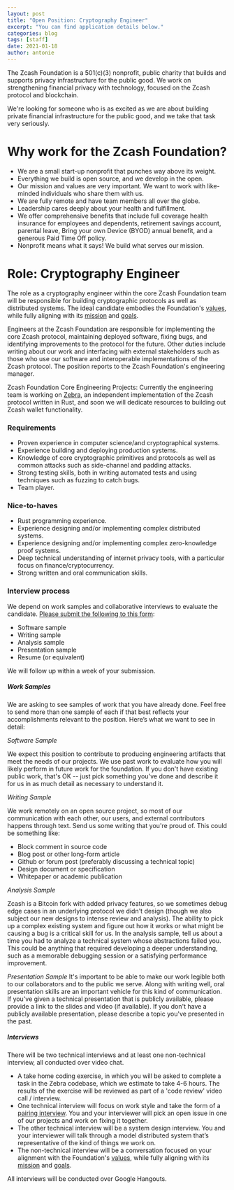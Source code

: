```yaml
---
layout: post
title: "Open Position: Cryptography Engineer"
excerpt: "You can find application details below."
categories: blog
tags: [staff]
date: 2021-01-18
author: antonie
---
```



The Zcash Foundation is a 501(c)(3) nonprofit, public charity that builds and supports privacy infrastructure for the public good. We work on strengthening financial privacy with technology, focused on the Zcash protocol and blockchain.

We're looking for someone who is as excited as we are about building private financial infrastructure for the public good, and we take that task very seriously.

# Why work for the Zcash Foundation?
* We are a small start-up nonprofit that punches way above its weight.
* Everything we build is open source, and we develop in the open.
* Our mission and values are very important. We want to work with like-minded individuals who share them with us.
* We are fully remote and have team members all over the globe.
* Leadership cares deeply about your health and fulfillment.
* We offer comprehensive benefits that include full coverage health insurance for employees and dependents, retirement savings account, parental leave, Bring your own Device (BYOD) annual benefit, and a generous Paid Time Off policy.
* Nonprofit means what it says! We build what serves our mission.

# Role: Cryptography Engineer
The role as a cryptography engineer within the core Zcash Foundation team will be responsible for building cryptographic protocols as well as distributed systems.  The ideal candidate embodies the Foundation's [values](https://www.zfnd.org/about/#values), while fully aligning with its [mission](https://www.zfnd.org/about/#mission) and [goals](https://www.zfnd.org/about/#goals). 

Engineers at the Zcash Foundation are responsible for implementing the core Zcash protocol, maintaining deployed software, fixing bugs, and identifying improvements to the protocol for the future. Other duties include writing about our work and interfacing with external stakeholders such as those who use our software and interoperable implementations of the Zcash protocol. The position reports to the Zcash Foundation's engineering manager.

Zcash Foundation Core Engineering Projects: Currently the engineering team is working on [Zebra](https://github.com/ZcashFoundation/zebra), an independent implementation of the Zcash protocol written in Rust, and soon we will dedicate resources to building out Zcash wallet functionality.

### Requirements

* Proven experience in computer science/and cryptographical systems. 
* Experience building and deploying production systems. 
* Knowledge of core cryptographic primitives and protocols as well as common attacks such as side-channel and padding attacks. 
* Strong testing skills, both in writing automated tests and using techniques such as fuzzing to catch bugs. 
* Team player.

### Nice-to-haves

* Rust programming experience.
* Experience designing and/or implementing complex distributed systems.
* Experience designing and/or implementing complex zero-knowledge proof systems.
* Deep technical understanding of internet privacy tools, with a particular focus on finance/cryptocurrency.
* Strong written and oral communication skills.

### Interview process

We depend on work samples and collaborative interviews to evaluate the candidate. 
[Please submit the following to this form](https://docs.google.com/forms/d/e/1FAIpQLSelpDkmqjgVgiTfVFukB9TbIoIExWxVDHn0VvnSboO4nJIN1A/viewform):
* Software sample
* Writing sample
* Analysis sample
* Presentation sample
* Resume (or equivalent)

We will follow up within a week of your submission.

##### Work Samples
We are asking to see samples of work that you have already done. Feel free to send more than one sample of each if that best reflects your accomplishments relevant to the position.
Here’s what we want to see in detail:

*Software Sample*

We expect this position to contribute to producing engineering artifacts that meet the needs of our projects. We use past work to evaluate how you will likely perform in future work for the foundation. If you don't have existing public work, that's OK -- just pick something you've done and describe it for us in as much detail as necessary to understand it. 

*Writing Sample*

We work remotely on an open source project, so most of our communication with each other, our users, and external contributors happens through text. Send us some writing that you're proud of. This could be something like:
* Block comment in source code
* Blog post or other long-form article
* Github or forum post (preferably discussing a technical topic)
* Design document or specification
* Whitepaper or academic publication

*Analysis Sample*

Zcash is a Bitcoin fork with added privacy features, so we sometimes debug edge cases in an underlying protocol we didn't design (though we also subject our new designs to intense review and analysis). The ability to pick up a complex existing system and figure out how it works or what might be causing a bug is a critical skill for us. In the analysis sample, tell us about a time you had to analyze a technical system whose abstractions failed you. This could be anything that required developing a deeper understanding, such as a memorable debugging session or a satisfying performance improvement.

*Presentation Sample*
It's important to be able to make our work legible both to our collaborators and to the public we serve. Along with writing well, oral presentation skills are an important vehicle for this kind of communication. If you've given a technical presentation that is publicly available, please provide a link to the slides and video (if available).
If you don't have a publicly available presentation, please describe a topic you've presented in the past.
##### Interviews
There will be two technical interviews and at least one non-technical interview, all conducted over video chat.
* A take home coding exercise, in which you will be asked to complete a task in the Zebra codebase, which we estimate to take 4-6 hours. The results of the exercise will be reviewed as part of a 'code review' video call / interview. 
* One technical interview will focus on work style and take the form of a [pairing interview](https://www.recurse.com/apply#sec-pair-programming-interview). You and your interviewer will pick an open issue in one of our projects and work on fixing it together.
* The other technical interview will be a system design interview. You and your interviewer will talk through a model distributed system that’s representative of the kind of things we work on.
* The non-technical interview will be a conversation focused on your alignment with the Foundation's [values](https://www.zfnd.org/about/#values), while fully aligning with its [mission](https://www.zfnd.org/about/#mission) and [goals](https://www.zfnd.org/about/#goals). 

All interviews will be conducted over Google Hangouts. 
